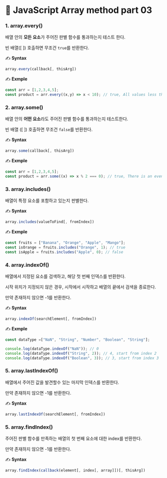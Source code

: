 # 📄 JavaScript Array method part 03

### 1. array.every\(\)

배열 안의 **모든 요소**가 주어진 판별 함수를 통과하는지 테스트 한다.

빈 배열\(\[ \]\) 호출하면 무조건 `true`를 반환한다.

✍ **Syntax**

```javascript
array.every(callback[, thisArg])
```

✍ **Exmple**

```javascript
const arr = [1,2,3,4,5];
const product = arr.every((x,y) => x < 10); // true, All values less than 10
```

### 2. array.some\(\)

배열 안의 **어떤 요소**라도 주어진 판별 함수를 통과하는지 테스트한다.

빈 배열 \(\[ \]\) 호출하면 무조건 `false`를 반환한다.

✍ **Syntax**

```javascript
array.some(callback[, thisArg])
```

✍ **Exmple**

```javascript
const arr = [1,2,3,4,5];
const product = arr.some((x) => x % 2 === 0); // true, There is an even number in the element.
```

### 3. array.includes\(\)

배열이 특정 요소를 포함하고 있는지 판별한다.

✍ **Syntax**

```javascript
array.includes(valueToFind[, fromIndex])
```

✍ **Exmple**

```javascript
const fruits = ["Banana", "Orange", "Apple", "Mango"];
const isOrange = fruits.includes("Orange", 1); // true
const isApple = fruits.includes("Apple", 0); // false
```

### 4. array.indexOf\(\)

배열에서 지정된 요소를 검색하고, 해당 첫 번째 인덱스를 반환한다.

시작 위치가 지정되지 않은 경우, 시작에서 시작하고 배열의 끝에서 검색을 종료한다.

만약 존재하지 않으면 -1를 반환한다.

✍ **Syntax**

```javascript
array.indexOf(searchElement[, fromIndex])
```

✍ **Exmple**

```javascript
const dataType =["NaN", "String", "Number", "Boolean", "String"];

console.log(dataType.indexOf("NaN")); // 0
console.log(dataType.indexOf("String", 2)); // 4, start from index 2
console.log(dataType.indexOf("Boolean", 3)); // 3, start from index 3
```

### 5. array.lastIndexOf\(\)

배열에서 주어진 값을 발견할수 있는 마지막 인덱스를 반환한다.

만약 존재하지 않으면 -1를 반환한다.

✍ **Syntax**

```javascript
array.lastIndexOf(searchElement[, fromIndex])
```

### 5. array.findIndex\(\)

주어진 판별 함수를 만족하는 배열의 첫 번째 요소에 대한 index를 반환한다.

만약 존재하지 않으면 -1를 반환한다.

✍ **Syntax**

```javascript
array.findIndex(callback(element[, index[, array]])[, thisArg])
```


